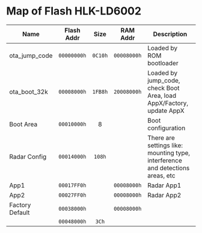 # Map of Flash HLK-LD6002

| Name            | Flash Addr  |  Size   | RAM Addr    | Description                                                                    |
|-----------------|-------------|:-------:|-------------|--------------------------------------------------------------------------------|
| ota_jump_code   | `00000000h` | `0C10h` | `00008000h` | Loaded by ROM bootloader                                                       |
| ota_boot_32k    | `00008000h` | `1FB8h` | `20008000h` | Loaded by jump_code, check Boot Area, load AppX/Factory, update AppX           |
| Boot Area       | `00010000h` |    8    |             | Boot configuration                                                             |
| Radar Config    | `00014000h` | `108h`  |             | There are settings like: mounting type, interference and detections areas, etc |
| App1            | `00017FF0h` |         | `00008000h` | Radar App1                                                                     |
| App2            | `00027FF0h` |         | `00008000h` | Radar App2                                                                     |
| Factory Default | `00038000h` |         | `00008000h` |                                                                                |
|                 | `00048000h` |  `3Ch`  |             |                                                                                |


